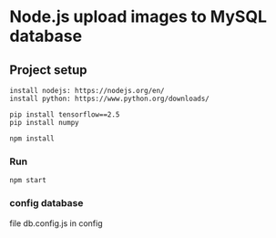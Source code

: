 # Node.js upload images to MySQL database

## Project setup
```
install nodejs: https://nodejs.org/en/
install python: https://www.python.org/downloads/

pip install tensorflow==2.5
pip install numpy

npm install
```
### Run
```
npm start
```
### config database

file db.config.js in config


